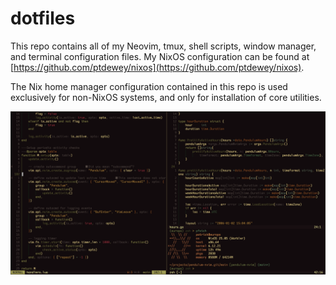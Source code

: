 # dotfiles

This repo contains all of my Neovim, tmux, shell scripts, window manager, and terminal configuration files.
My NixOS configuration can be found at [https://github.com/ptdewey/nixos](https://github.com/ptdewey/nixos).

The Nix home manager configuration contained in this repo is used exclusively for non-NixOS systems, and only for installation of core utilities.

![Demo Screenshot](https://github.com/ptdewey/monalisa-nvim/blob/main/assets/screenshot1.png?raw=true)


